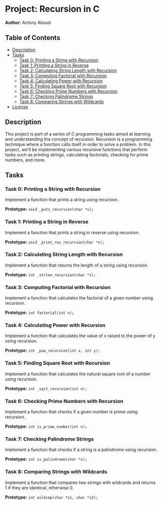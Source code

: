 # Project: Recursion in C

**Author:** Antony Aboud

## Table of Contents

- [Description](#description)
- [Tasks](#tasks)
  - [Task 0: Printing a String with Recursion](#task-0-printing-a-string-with-recursion)
  - [Task 1: Printing a String in Reverse](#task-1-printing-a-string-in-reverse)
  - [Task 2: Calculating String Length with Recursion](#task-2-calculating-string-length-with-recursion)
  - [Task 3: Computing Factorial with Recursion](#task-3-computing-factorial-with-recursion)
  - [Task 4: Calculating Power with Recursion](#task-4-calculating-power-with-recursion)
  - [Task 5: Finding Square Root with Recursion](#task-5-finding-square-root-with-recursion)
  - [Task 6: Checking Prime Numbers with Recursion](#task-6-checking-prime-numbers-with-recursion)
  - [Task 7: Checking Palindrome Strings](#task-7-checking-palindrome-strings)
  - [Task 8: Comparing Strings with Wildcards](#task-8-comparing-strings-with-wildcards)
- [License](#license)

## Description

This project is part of a series of C programming tasks aimed at learning and understanding the concept of recursion. Recursion is a programming technique where a function calls itself in order to solve a problem. In this project, we'll be implementing various recursive functions that perform tasks such as printing strings, calculating factorials, checking for prime numbers, and more.

## Tasks

### Task 0: Printing a String with Recursion

Implement a function that prints a string using recursion.

**Prototype:** `void _puts_recursion(char *s);`

### Task 1: Printing a String in Reverse

Implement a function that prints a string in reverse using recursion.

**Prototype:** `void _print_rev_recursion(char *s);`

### Task 2: Calculating String Length with Recursion

Implement a function that returns the length of a string using recursion.

**Prototype:** `int _strlen_recursion(char *s);`

### Task 3: Computing Factorial with Recursion

Implement a function that calculates the factorial of a given number using recursion.

**Prototype:** `int factorial(int n);`

### Task 4: Calculating Power with Recursion

Implement a function that calculates the value of x raised to the power of y using recursion.

**Prototype:** `int _pow_recursion(int x, int y);`

### Task 5: Finding Square Root with Recursion

Implement a function that calculates the natural square root of a number using recursion.

**Prototype:** `int _sqrt_recursion(int n);`

### Task 6: Checking Prime Numbers with Recursion

Implement a function that checks if a given number is prime using recursion.

**Prototype:** `int is_prime_number(int n);`

### Task 7: Checking Palindrome Strings

Implement a function that checks if a string is a palindrome using recursion.

**Prototype:** `int is_palindrome(char *s);`

### Task 8: Comparing Strings with Wildcards

Implement a function that compares two strings with wildcards and returns 1 if they are identical, otherwise 0.

**Prototype:** `int wildcmp(char *s1, char *s2);`
